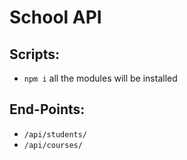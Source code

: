 # School API


## Scripts:

  - `npm i` all the modules will be installed 

## End-Points:

 -  `/api/students/`
 -  `/api/courses/`
 
     
      
